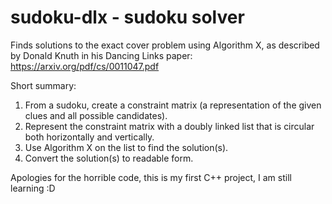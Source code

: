 # sudoku-dlx - sudoku solver
Finds solutions to the exact cover problem using Algorithm X, as described by Donald Knuth in his Dancing Links paper:
https://arxiv.org/pdf/cs/0011047.pdf

Short summary:
1. From a sudoku, create a constraint matrix (a representation of the given clues and all possible candidates).
2. Represent the constraint matrix with a doubly linked list that is circular both horizontally and vertically.
3. Use Algorithm X on the list to find the solution(s).
4. Convert the solution(s) to readable form.

Apologies for the horrible code, this is my first C++ project, I am still learning :D
